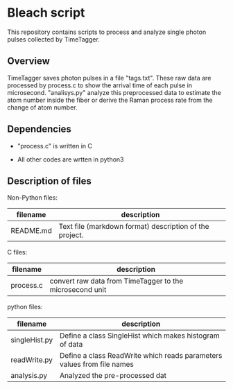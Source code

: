 Bleach script
==========

This repository contains scripts to process and analyze single photon pulses collected by TimeTagger.

Overview
--------

TimeTagger saves photon pulses in a file "tags.txt". These raw data are processed by process.c to show the arrival time of each pulse in microsecond. "analisys.py" analyze this preprocessed data to estimate the atom number inside the fiber or derive the Raman process rate from the change of atom number.

Dependencies
------------

- "process.c" is written in C

- All other codes are wrtten in python3

Description of files
--------------------

Non-Python files:

filename                     |  description
-----------------------------|------------------------------------------------------------------------------------
README.md                    |  Text file (markdown format) description of the project.

C files:

filename                     |  description
-----------------------------|------------------------------------------------------------------------------------
process.c                    |  convert raw data from TimeTagger to the microsecond unit

python files:

filename                     |  description
-----------------------------|------------------------------------------------------------------------------------
singleHist.py                |  Define a class SingleHist which makes histogram of data
readWrite.py                 |  Define a class ReadWrite which reads parameters values from file names
analysis.py                  |  Analyzed the pre-processed dat
